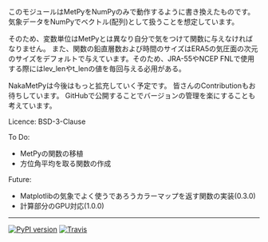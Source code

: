 このモジュールはMetPyをNumPyのみで動作するように書き換えたものです。
気象データをNumPyでベクトル(配列)として扱うことを想定しています。

そのため、変数単位はMetPyとは異なり自分で気をつけて関数に与えなければなりません。
また、関数の鉛直層数および時間のサイズはERA5の気圧面の次元のサイズをデフォルトで与えています。そのため、JRA-55やNCEP FNLで使用する際にはlev_lenやt_lenの値を毎回与える必用がある。

NakaMetPyは今後はもっと拡充していく予定です。
皆さんのContributionもお待ちしています。
GitHubで公開することでバージョンの管理を楽にすることも考えています。

Licence: BSD-3-Clause

To Do: 
 - MetPyの関数の移植
 - 方位角平均を取る関数の作成

Future:
 - Matplotlibの気象でよく使うであろうカラーマップを返す関数の実装(0.3.0)
 - 計算部分のGPU対応(1.0.0)

---
[![PyPI version][pypi-image]][pypi-link]
[![Travis][travis-image]][travis-link]

[pypi-image]: https://badge.fury.io/py/nakametpy.svg
[pypi-link]: https://pypi.org/project/nakametpy/
[travis-image]: https://travis-ci.org/muchojp/NakaMetPy.svg?branch=main
[travis-link]: https://travis-ci.org/github/muchojp/NakaMetPy
 
